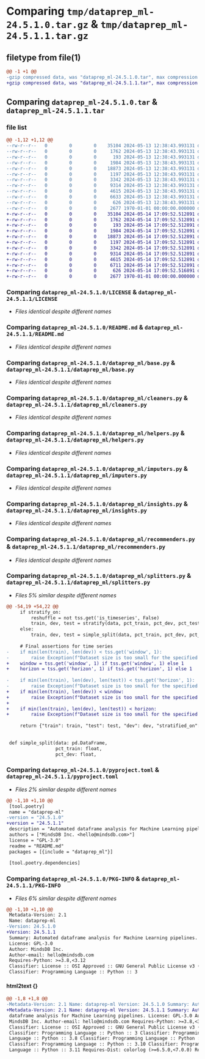 # Comparing `tmp/dataprep_ml-24.5.1.0.tar.gz` & `tmp/dataprep_ml-24.5.1.1.tar.gz`

## filetype from file(1)

```diff
@@ -1 +1 @@
-gzip compressed data, was "dataprep_ml-24.5.1.0.tar", max compression
+gzip compressed data, was "dataprep_ml-24.5.1.1.tar", max compression
```

## Comparing `dataprep_ml-24.5.1.0.tar` & `dataprep_ml-24.5.1.1.tar`

### file list

```diff
@@ -1,12 +1,12 @@
--rw-r--r--   0        0        0    35104 2024-05-13 12:38:43.993131 dataprep_ml-24.5.1.0/LICENSE
--rw-r--r--   0        0        0     1762 2024-05-13 12:38:43.993131 dataprep_ml-24.5.1.0/README.md
--rw-r--r--   0        0        0      193 2024-05-13 12:38:43.993131 dataprep_ml-24.5.1.0/dataprep_ml/__init__.py
--rw-r--r--   0        0        0     1984 2024-05-13 12:38:43.993131 dataprep_ml-24.5.1.0/dataprep_ml/base.py
--rw-r--r--   0        0        0    18873 2024-05-13 12:38:43.993131 dataprep_ml-24.5.1.0/dataprep_ml/cleaners.py
--rw-r--r--   0        0        0     1197 2024-05-13 12:38:43.993131 dataprep_ml-24.5.1.0/dataprep_ml/helpers.py
--rw-r--r--   0        0        0     3342 2024-05-13 12:38:43.993131 dataprep_ml-24.5.1.0/dataprep_ml/imputers.py
--rw-r--r--   0        0        0     9314 2024-05-13 12:38:43.993131 dataprep_ml-24.5.1.0/dataprep_ml/insights.py
--rw-r--r--   0        0        0     4615 2024-05-13 12:38:43.993131 dataprep_ml-24.5.1.0/dataprep_ml/recommenders.py
--rw-r--r--   0        0        0     6633 2024-05-13 12:38:43.993131 dataprep_ml-24.5.1.0/dataprep_ml/splitters.py
--rw-r--r--   0        0        0      626 2024-05-13 12:38:43.993131 dataprep_ml-24.5.1.0/pyproject.toml
--rw-r--r--   0        0        0     2677 1970-01-01 00:00:00.000000 dataprep_ml-24.5.1.0/PKG-INFO
+-rw-r--r--   0        0        0    35104 2024-05-14 17:09:52.512891 dataprep_ml-24.5.1.1/LICENSE
+-rw-r--r--   0        0        0     1762 2024-05-14 17:09:52.512891 dataprep_ml-24.5.1.1/README.md
+-rw-r--r--   0        0        0      193 2024-05-14 17:09:52.512891 dataprep_ml-24.5.1.1/dataprep_ml/__init__.py
+-rw-r--r--   0        0        0     1984 2024-05-14 17:09:52.512891 dataprep_ml-24.5.1.1/dataprep_ml/base.py
+-rw-r--r--   0        0        0    18873 2024-05-14 17:09:52.512891 dataprep_ml-24.5.1.1/dataprep_ml/cleaners.py
+-rw-r--r--   0        0        0     1197 2024-05-14 17:09:52.512891 dataprep_ml-24.5.1.1/dataprep_ml/helpers.py
+-rw-r--r--   0        0        0     3342 2024-05-14 17:09:52.512891 dataprep_ml-24.5.1.1/dataprep_ml/imputers.py
+-rw-r--r--   0        0        0     9314 2024-05-14 17:09:52.512891 dataprep_ml-24.5.1.1/dataprep_ml/insights.py
+-rw-r--r--   0        0        0     4615 2024-05-14 17:09:52.512891 dataprep_ml-24.5.1.1/dataprep_ml/recommenders.py
+-rw-r--r--   0        0        0     6711 2024-05-14 17:09:52.512891 dataprep_ml-24.5.1.1/dataprep_ml/splitters.py
+-rw-r--r--   0        0        0      626 2024-05-14 17:09:52.516891 dataprep_ml-24.5.1.1/pyproject.toml
+-rw-r--r--   0        0        0     2677 1970-01-01 00:00:00.000000 dataprep_ml-24.5.1.1/PKG-INFO
```

### Comparing `dataprep_ml-24.5.1.0/LICENSE` & `dataprep_ml-24.5.1.1/LICENSE`

 * *Files identical despite different names*

### Comparing `dataprep_ml-24.5.1.0/README.md` & `dataprep_ml-24.5.1.1/README.md`

 * *Files identical despite different names*

### Comparing `dataprep_ml-24.5.1.0/dataprep_ml/base.py` & `dataprep_ml-24.5.1.1/dataprep_ml/base.py`

 * *Files identical despite different names*

### Comparing `dataprep_ml-24.5.1.0/dataprep_ml/cleaners.py` & `dataprep_ml-24.5.1.1/dataprep_ml/cleaners.py`

 * *Files identical despite different names*

### Comparing `dataprep_ml-24.5.1.0/dataprep_ml/helpers.py` & `dataprep_ml-24.5.1.1/dataprep_ml/helpers.py`

 * *Files identical despite different names*

### Comparing `dataprep_ml-24.5.1.0/dataprep_ml/imputers.py` & `dataprep_ml-24.5.1.1/dataprep_ml/imputers.py`

 * *Files identical despite different names*

### Comparing `dataprep_ml-24.5.1.0/dataprep_ml/insights.py` & `dataprep_ml-24.5.1.1/dataprep_ml/insights.py`

 * *Files identical despite different names*

### Comparing `dataprep_ml-24.5.1.0/dataprep_ml/recommenders.py` & `dataprep_ml-24.5.1.1/dataprep_ml/recommenders.py`

 * *Files identical despite different names*

### Comparing `dataprep_ml-24.5.1.0/dataprep_ml/splitters.py` & `dataprep_ml-24.5.1.1/dataprep_ml/splitters.py`

 * *Files 5% similar despite different names*

```diff
@@ -54,19 +54,22 @@
     if stratify_on:
         reshuffle = not tss.get('is_timeseries', False)
         train, dev, test = stratify(data, pct_train, pct_dev, pct_test, stratify_on, seed, reshuffle)
     else:
         train, dev, test = simple_split(data, pct_train, pct_dev, pct_test)
 
     # Final assertions for time series
-    if min(len(train), len(dev)) < tss.get('window', 1):
-        raise Exception(f"Dataset size is too small for the specified window size ({tss.get('window', 1)})")
+    window = tss.get('window', 1) if tss.get('window', 1) else 1
+    horizon = tss.get('horizon', 1) if tss.get('horizon', 1) else 1
 
-    if min(len(train), len(dev), len(test)) < tss.get('horizon', 1):
-        raise Exception(f"Dataset size is too small for the specified horizon size ({tss.get('horizon', 1)})")
+    if min(len(train), len(dev)) < window:
+        raise Exception(f"Dataset size is too small for the specified window size ({window})")
+
+    if min(len(train), len(dev), len(test)) < horizon:
+        raise Exception(f"Dataset size is too small for the specified horizon size ({horizon})")
 
     return {"train": train, "test": test, "dev": dev, "stratified_on": stratify_on}
 
 
 def simple_split(data: pd.DataFrame,
                  pct_train: float,
                  pct_dev: float,
```

### Comparing `dataprep_ml-24.5.1.0/pyproject.toml` & `dataprep_ml-24.5.1.1/pyproject.toml`

 * *Files 2% similar despite different names*

```diff
@@ -1,10 +1,10 @@
 [tool.poetry]
 name = "dataprep-ml"
-version = "24.5.1.0"
+version = "24.5.1.1"
 description = "Automated dataframe analysis for Machine Learning pipelines."
 authors = ["MindsDB Inc. <hello@mindsdb.com>"]
 license = "GPL-3.0"
 readme = "README.md"
 packages = [{include = "dataprep_ml"}]
 
 [tool.poetry.dependencies]
```

### Comparing `dataprep_ml-24.5.1.0/PKG-INFO` & `dataprep_ml-24.5.1.1/PKG-INFO`

 * *Files 6% similar despite different names*

```diff
@@ -1,10 +1,10 @@
 Metadata-Version: 2.1
 Name: dataprep-ml
-Version: 24.5.1.0
+Version: 24.5.1.1
 Summary: Automated dataframe analysis for Machine Learning pipelines.
 License: GPL-3.0
 Author: MindsDB Inc.
 Author-email: hello@mindsdb.com
 Requires-Python: >=3.8,<3.12
 Classifier: License :: OSI Approved :: GNU General Public License v3 (GPLv3)
 Classifier: Programming Language :: Python :: 3
```

#### html2text {}

```diff
@@ -1,8 +1,8 @@
-Metadata-Version: 2.1 Name: dataprep-ml Version: 24.5.1.0 Summary: Automated
+Metadata-Version: 2.1 Name: dataprep-ml Version: 24.5.1.1 Summary: Automated
 dataframe analysis for Machine Learning pipelines. License: GPL-3.0 Author:
 MindsDB Inc. Author-email: hello@mindsdb.com Requires-Python: >=3.8,<3.12
 Classifier: License :: OSI Approved :: GNU General Public License v3 (GPLv3)
 Classifier: Programming Language :: Python :: 3 Classifier: Programming
 Language :: Python :: 3.8 Classifier: Programming Language :: Python :: 3.9
 Classifier: Programming Language :: Python :: 3.10 Classifier: Programming
 Language :: Python :: 3.11 Requires-Dist: colorlog (>=6.5.0,<7.0.0) Requires-
```

